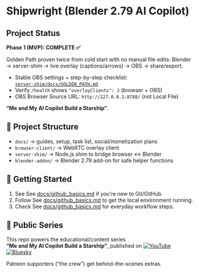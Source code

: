 # Shipwright (Blender 2.79 AI Copilot)

## Project Status

**Phase 1 (MVP): COMPLETE ✅**

Golden Path proven twice from cold start with no manual file edits:
Blender → server-shim → live overlay (captions/arrows) → OBS → share/export.

- Stable OBS settings + step-by-step checklist:  
  [`server-shim/docs/GOLDEN_PATH.md`](server-shim/docs/GOLDEN_PATH.md)
- Verify `/health` shows `"overlayClients": 2` (browser + OBS)
- OBS Browser Source URL: `http://127.0.0.1:8788/` (not Local File)


**“Me and My AI Copilot Build a Starship”**.

## 📂 Project Structure
- `docs/` → guides, setup, task list, social/monetization plans
- `browser-client/` → WebRTC overlay client
- `server-shim/` → Node.js shim to bridge browser ↔ Blender
- `blender-addon/` → Blender 2.79 add-on for safe helper functions

## 🚀 Getting Started
1. See See [docs/github_basics.md](docs/github_basics.md) if you’re new to Git/GitHub.
2. Follow See [docs/github_basics.md](docs/github_basics.md) to get the local environment running.
3. Check See [docs/github_basics.md](docs/github_basics.md) for everyday workflow steps.

## 🎥 Public Series
This repo powers the educational/content series  
**“Me and My AI Copilot Build a Starship”**, published on [![YouTube](https://img.shields.io/badge/YouTube-Channel-red)](https://www.youtube.com/@MeMyAICopilot)
[![Bluesky](https://img.shields.io/badge/Bluesky-%40meandmyai.bsky.social-1DA1F2)](https://bsky.app/profile/meandmyai.bsky.social)



Patreon supporters (“the crew”) get behind-the-scenes extras.




